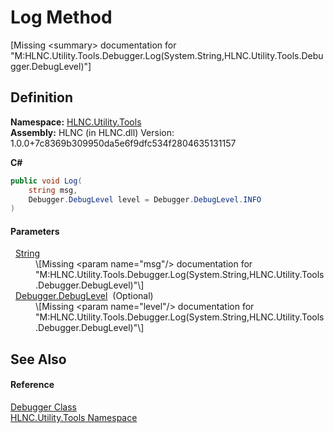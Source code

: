 # Log Method


\[Missing &lt;summary&gt; documentation for "M:HLNC.Utility.Tools.Debugger.Log(System.String,HLNC.Utility.Tools.Debugger.DebugLevel)"\]



## Definition
**Namespace:** <a href="N_HLNC_Utility_Tools">HLNC.Utility.Tools</a>  
**Assembly:** HLNC (in HLNC.dll) Version: 1.0.0+7c8369b309950da5e6f9dfc534f2804635131157

**C#**
``` C#
public void Log(
	string msg,
	Debugger.DebugLevel level = Debugger.DebugLevel.INFO
)
```



#### Parameters
<dl><dt>  <a href="https://learn.microsoft.com/dotnet/api/system.string" target="_blank" rel="noopener noreferrer">String</a></dt><dd>\[Missing &lt;param name="msg"/&gt; documentation for "M:HLNC.Utility.Tools.Debugger.Log(System.String,HLNC.Utility.Tools.Debugger.DebugLevel)"\]</dd><dt>  <a href="T_HLNC_Utility_Tools_Debugger_DebugLevel">Debugger.DebugLevel</a>  (Optional)</dt><dd>\[Missing &lt;param name="level"/&gt; documentation for "M:HLNC.Utility.Tools.Debugger.Log(System.String,HLNC.Utility.Tools.Debugger.DebugLevel)"\]</dd></dl>

## See Also


#### Reference
<a href="T_HLNC_Utility_Tools_Debugger">Debugger Class</a>  
<a href="N_HLNC_Utility_Tools">HLNC.Utility.Tools Namespace</a>  
